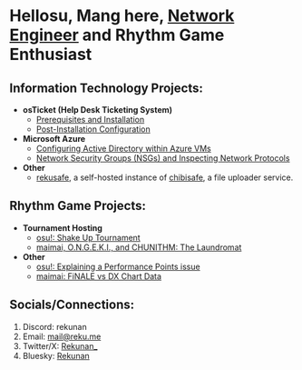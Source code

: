 # Hellosu, Mang here, [Network Engineer](https://www.linkedin.com/in/mangnilian) and Rhythm Game Enthusiast

## Information Technology Projects:

- **osTicket (Help Desk Ticketing System)**
  - [Prerequisites and Installation](https://github.com/rekunan/osticket-prereqs)
  - [Post-Installation Configuration](https://github.com/rekunan/post-install-config)
- **Microsoft Azure**
  - [Configuring Active Directory within Azure VMs](https://github.com/rekunan/configure-ad)
  - [Network Security Groups (NSGs) and Inspecting Network Protocols](https://github.com/rekunan/azure-network-protocols)
- **Other**
  - [rekusafe](https://safe.reku.me), a self-hosted instance of [chibisafe](https://github.com/chibisafe/chibisafe), a file uploader service.

## Rhythm Game Projects:

- **Tournament Hosting**
  - [osu!: Shake Up Tournament](https://osu.ppy.sh/community/forums/topics/1777003)
  - [maimai, O.N.G.E.K.I., and CHUNITHM: The Laundromat](https://docs.google.com/document/d/16wAwyK49mrDv9EokVa5CnTnJtYT2fKK5bAjWhMlA67Q/edit)
- **Other**
  - [osu!: Explaining a Performance Points issue](https://www.reddit.com/r/osugame/comments/1gmbyxw/the_pp_issue_with_emoticons_sweatin_and_other)
  - [maimai: FiNALE vs DX Chart Data](https://docs.google.com/spreadsheets/d/1C82KhMCs3WHJoxzh3neIKLEwTMisYGnmSEf2jksxVPU/edit)

## Socials/Connections:
1. Discord: rekunan
2. Email: mail@reku.me
3. Twitter/X: [Rekunan_](https://x.com/Rekunan_)
4. Bluesky: [Rekunan](https://bsky.app/profile/reku.me)
